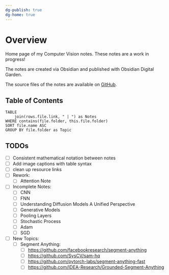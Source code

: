 ```yaml
---
dg-publish: true
dg-home: true
---
```


# Overview

Home page of my Computer Vision notes. These notes are a work in progress!

The notes are created via Obsidian and published with Obsidian Digital Garden.

The source files of the notes are available on [GitHub](https://github.com/f-fuchs/ObsidianNotes).

## Table of Contents

```dataview
TABLE
	join(rows.file.link, " | ") as Notes
WHERE contains(file.folder, this.file.folder)
SORT file.name ASC
GROUP BY file.folder as Topic
```

## TODOs

 - [ ] Consistent mathematical notation between notes
 - [ ] Add image captions with table syntax
 - [ ] clean up resource links
 - [ ] Rework:
	 - [ ] Attention Note
 - [ ] Incomplete Notes:
	- [ ] CNN
	- [ ] FNN
	- [ ] Understanding Diffusion Models A Unified Perspective
	- [ ] Generative Models
	- [ ] Pooling Layers
	- [ ] Stochastic Process
	- [ ] Adam
	- [ ] SGD
- [ ] New Topics:
	- [ ] Segment Anything:
		- [ ] <https://github.com/facebookresearch/segment-anything>
		- [ ] <https://github.com/SysCV/sam-hq>
		- [ ] <https://github.com/pytorch-labs/segment-anything-fast>
		- [ ] <https://github.com/IDEA-Research/Grounded-Segment-Anything>
